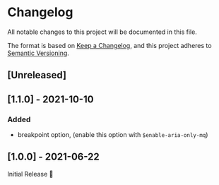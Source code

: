 # Changelog
All notable changes to this project will be documented in this file.

The format is based on [Keep a Changelog](https://keepachangelog.com/en/1.0.0/),
and this project adheres to [Semantic Versioning](https://semver.org/spec/v2.0.0.html).

## [Unreleased]

## [1.1.0] - 2021-10-10
### Added
- breakpoint option, (enable this option with `$enable-aria-only-mq`)

## [1.0.0] - 2021-06-22
Initial Release 🎉
